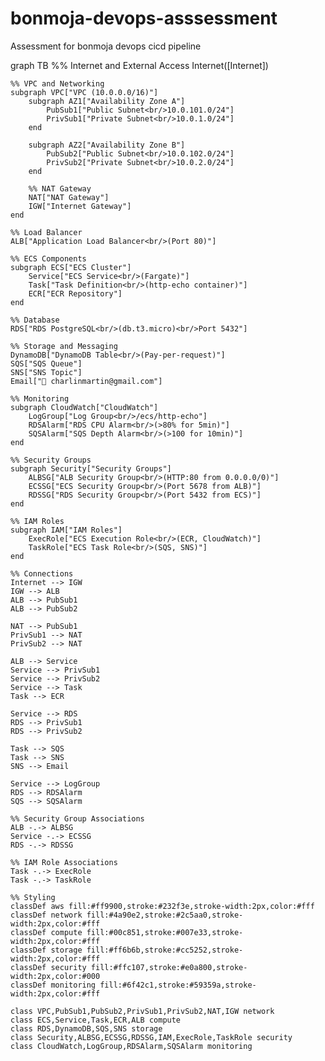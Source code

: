 # bonmoja-devops-asssessment
Assessment for bonmoja devops cicd pipeline

graph TB
    %% Internet and External Access
    Internet([Internet])
    
    %% VPC and Networking
    subgraph VPC["VPC (10.0.0.0/16)"]
        subgraph AZ1["Availability Zone A"]
            PubSub1["Public Subnet<br/>10.0.101.0/24"]
            PrivSub1["Private Subnet<br/>10.0.1.0/24"]
        end
        
        subgraph AZ2["Availability Zone B"]
            PubSub2["Public Subnet<br/>10.0.102.0/24"]
            PrivSub2["Private Subnet<br/>10.0.2.0/24"]
        end
        
        %% NAT Gateway
        NAT["NAT Gateway"]
        IGW["Internet Gateway"]
    end
    
    %% Load Balancer
    ALB["Application Load Balancer<br/>(Port 80)"]
    
    %% ECS Components
    subgraph ECS["ECS Cluster"]
        Service["ECS Service<br/>(Fargate)"]
        Task["Task Definition<br/>(http-echo container)"]
        ECR["ECR Repository"]
    end
    
    %% Database
    RDS["RDS PostgreSQL<br/>(db.t3.micro)<br/>Port 5432"]
    
    %% Storage and Messaging
    DynamoDB["DynamoDB Table<br/>(Pay-per-request)"]
    SQS["SQS Queue"]
    SNS["SNS Topic"]
    Email["📧 charlinmartin@gmail.com"]
    
    %% Monitoring
    subgraph CloudWatch["CloudWatch"]
        LogGroup["Log Group<br/>/ecs/http-echo"]
        RDSAlarm["RDS CPU Alarm<br/>(>80% for 5min)"]
        SQSAlarm["SQS Depth Alarm<br/>(>100 for 10min)"]
    end
    
    %% Security Groups
    subgraph Security["Security Groups"]
        ALBSG["ALB Security Group<br/>(HTTP:80 from 0.0.0.0/0)"]
        ECSSG["ECS Security Group<br/>(Port 5678 from ALB)"]
        RDSSG["RDS Security Group<br/>(Port 5432 from ECS)"]
    end
    
    %% IAM Roles
    subgraph IAM["IAM Roles"]
        ExecRole["ECS Execution Role<br/>(ECR, CloudWatch)"]
        TaskRole["ECS Task Role<br/>(SQS, SNS)"]
    end
    
    %% Connections
    Internet --> IGW
    IGW --> ALB
    ALB --> PubSub1
    ALB --> PubSub2
    
    NAT --> PubSub1
    PrivSub1 --> NAT
    PrivSub2 --> NAT
    
    ALB --> Service
    Service --> PrivSub1
    Service --> PrivSub2
    Service --> Task
    Task --> ECR
    
    Service --> RDS
    RDS --> PrivSub1
    RDS --> PrivSub2
    
    Task --> SQS
    Task --> SNS
    SNS --> Email
    
    Service --> LogGroup
    RDS --> RDSAlarm
    SQS --> SQSAlarm
    
    %% Security Group Associations
    ALB -.-> ALBSG
    Service -.-> ECSSG
    RDS -.-> RDSSG
    
    %% IAM Role Associations
    Task -.-> ExecRole
    Task -.-> TaskRole
    
    %% Styling
    classDef aws fill:#ff9900,stroke:#232f3e,stroke-width:2px,color:#fff
    classDef network fill:#4a90e2,stroke:#2c5aa0,stroke-width:2px,color:#fff
    classDef compute fill:#00c851,stroke:#007e33,stroke-width:2px,color:#fff
    classDef storage fill:#ff6b6b,stroke:#cc5252,stroke-width:2px,color:#fff
    classDef security fill:#ffc107,stroke:#e0a800,stroke-width:2px,color:#000
    classDef monitoring fill:#6f42c1,stroke:#59359a,stroke-width:2px,color:#fff
    
    class VPC,PubSub1,PubSub2,PrivSub1,PrivSub2,NAT,IGW network
    class ECS,Service,Task,ECR,ALB compute
    class RDS,DynamoDB,SQS,SNS storage
    class Security,ALBSG,ECSSG,RDSSG,IAM,ExecRole,TaskRole security
    class CloudWatch,LogGroup,RDSAlarm,SQSAlarm monitoring
